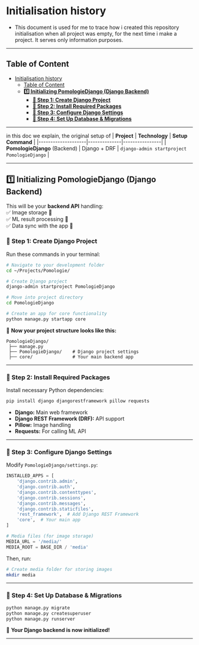 # Initialisation history 
- This document is used for me to trace how i created this repository initialisation when all project was empty, for the next time i make a project. It serves only information purposes.

---
## Table of Content
<!-- TOC -->
- [Initialisation history ](#initialisation-history)
  - [Table of Content](#table-of-content)
  - [**1️⃣ Initializing PomologieDjango (Django Backend)**](#1-initializing-pomologiedjango-django-backend)
    - [**📌 Step 1: Create Django Project**](#step-1-create-django-project)
    - [**📌 Step 2: Install Required Packages**](#step-2-install-required-packages)
    - [**📌 Step 3: Configure Django Settings**](#step-3-configure-django-settings)
    - [**📌 Step 4: Set Up Database & Migrations**](#step-4-set-up-database--migrations)
<!-- TOC END -->

---

  

 in this doc we explain, the original setup of
| **Project**         | **Technology** | **Setup Command** |
|--------------------|--------------|----------------| 
| **PomologieDjango** (Backend) | Django + DRF | `django-admin startproject PomologieDjango` | 

---

## **1️⃣ Initializing PomologieDjango (Django Backend)**
This will be your **backend API** handling:  
✅ Image storage 📂  
✅ ML result processing 🤖  
✅ Data sync with the app 🔄  

### **📌 Step 1: Create Django Project**
Run these commands in your terminal:
```sh
# Navigate to your development folder
cd ~/Projects/Pomologie/

# Create Django project
django-admin startproject PomologieDjango

# Move into project directory
cd PomologieDjango

# Create an app for core functionality
python manage.py startapp core
```

📌 **Now your project structure looks like this:**
```
PomologieDjango/
 ├── manage.py
 ├── PomologieDjango/    # Django project settings
 ├── core/               # Your main backend app
```

---

### **📌 Step 2: Install Required Packages**
Install necessary Python dependencies:
```sh
pip install django djangorestframework pillow requests
```
- **Django:** Main web framework  
- **Django REST Framework (DRF):** API support  
- **Pillow:** Image handling  
- **Requests:** For calling ML API  

---

### **📌 Step 3: Configure Django Settings**
Modify `PomologieDjango/settings.py`:
```python
INSTALLED_APPS = [
    'django.contrib.admin',
    'django.contrib.auth',
    'django.contrib.contenttypes',
    'django.contrib.sessions',
    'django.contrib.messages',
    'django.contrib.staticfiles',
    'rest_framework',  # Add Django REST Framework
    'core',  # Your main app
]

# Media files (for image storage)
MEDIA_URL = '/media/'
MEDIA_ROOT = BASE_DIR / 'media'
```
Then, run:
```sh
# Create media folder for storing images
mkdir media
```

---

### **📌 Step 4: Set Up Database & Migrations**
```sh
python manage.py migrate
python manage.py createsuperuser
python manage.py runserver
```
🚀 **Your Django backend is now initialized!**

---
